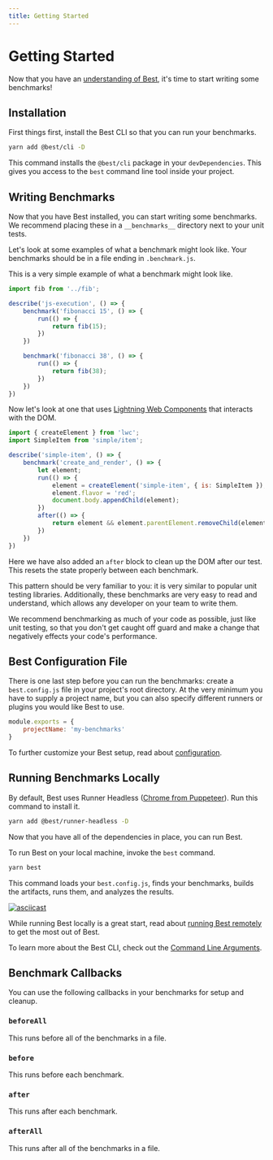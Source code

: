 ```yaml
---
title: Getting Started
---
```


# Getting Started

Now that you have an [understanding of Best](/guide/introduction), it's time to start writing some benchmarks!

## Installation

First things first, install the Best CLI so that you can run your benchmarks.

```sh
yarn add @best/cli -D
```

This command installs the `@best/cli` package in your `devDependencies`. This gives you access to the `best` command line tool inside your project.

## Writing Benchmarks

Now that you have Best installed, you can start writing some benchmarks. We recommend placing these in a `__benchmarks__` directory next to your unit tests.

Let's look at some examples of what a benchmark might look like. Your benchmarks should be in a file ending in `.benchmark.js`.

This is a very simple example of what a benchmark might look like. 

```js
import fib from '../fib';

describe('js-execution', () => {
    benchmark('fibonacci 15', () => {
        run(() => {
            return fib(15);
        })
    })

    benchmark('fibonacci 38', () => {
        run(() => {
            return fib(38);
        })
    })
})
```

Now let's look at one that uses [Lightning Web Components](https://lwc.dev) that interacts with the DOM.

```js
import { createElement } from 'lwc';
import SimpleItem from 'simple/item';

describe('simple-item', () => {
    benchmark('create_and_render', () => {
        let element;
        run(() => {
            element = createElement('simple-item', { is: SimpleItem });
            element.flavor = 'red';
            document.body.appendChild(element);
        })
        after(() => {
            return element && element.parentElement.removeChild(element);
        })
    })
})
```

Here we have also added an `after` block to clean up the DOM after our test. This resets the state properly between each benchmark.

This pattern should be very familiar to you: it is very similar to popular unit testing libraries. Additionally, these benchmarks are very easy to read and understand, which allows any developer on your team to write them.

We recommend benchmarking as much of your code as possible, just like unit testing, so that you don't get caught off guard and make a change that negatively effects your code's performance.

## Best Configuration File

There is one last step before you can run the benchmarks: create a `best.config.js` file in your project's root directory. At the very minimum you have to supply a project name, but you can also specify different runners or plugins you would like Best to use.

```js
module.exports = {
    projectName: 'my-benchmarks'
}
```

To further customize your Best setup, read about [configuration](/guide/configuration#best-configuration).

## Running Benchmarks Locally

By default, Best uses Runner Headless ([Chrome from Puppeteer](https://github.com/GoogleChrome/puppeteer)). Run this command to install it.

```sh
yarn add @best/runner-headless -D
```

Now that you have all of the dependencies in place, you can run Best.

To run Best on your local machine, invoke the `best` command.

```sh
yarn best
```

This command loads your `best.config.js`, finds your benchmarks, builds the artifacts, runs them, and analyzes the results.

[![asciicast](https://asciinema.org/a/158780.png)](https://asciinema.org/a/158780)

While running Best locally is a great start, read about [running Best remotely](/guide/running-remotely) to get the most out of Best.

To learn more about the Best CLI, check out the [Command Line Arguments](/guide/configuration#command-line-argumemnts).

## Benchmark Callbacks

You can use the following callbacks in your benchmarks for setup and cleanup.

### `beforeAll`

This runs before all of the benchmarks in a file.

### `before`

This runs before each benchmark.

### `after`

This runs after each benchmark.

### `afterAll`

This runs after all of the benchmarks in a file.
